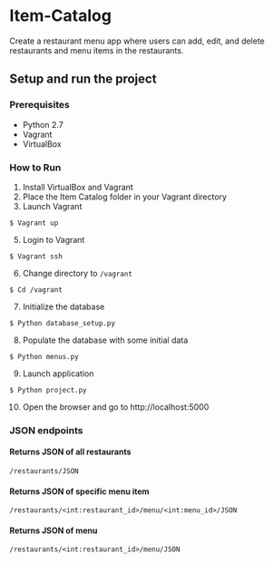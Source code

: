 # Item-Catalog
Create a restaurant menu app where users can add, edit, and delete restaurants and menu items in the restaurants.

## Setup and run the project
### Prerequisites
* Python 2.7
* Vagrant
* VirtualBox

### How to Run
1. Install VirtualBox and Vagrant
2. Place the Item Catalog folder in your Vagrant directory
3. Launch Vagrant

```
$ Vagrant up 
```
5. Login to Vagrant
```
$ Vagrant ssh
```
6. Change directory to `/vagrant`
```
$ Cd /vagrant
```
7. Initialize the database
```
$ Python database_setup.py
```
8. Populate the database with some initial data
```
$ Python menus.py
```
9. Launch application
```
$ Python project.py
```
10. Open the browser and go to http://localhost:5000

### JSON endpoints
#### Returns JSON of all restaurants

```
/restaurants/JSON
```
#### Returns JSON of specific menu item

```
/restaurants/<int:restaurant_id>/menu/<int:menu_id>/JSON
```
#### Returns JSON of menu

```
/restaurants/<int:restaurant_id>/menu/JSON
```
